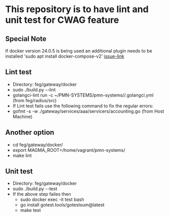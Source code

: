 # This repository is to have lint and unit test for CWAG feature

## Special Note
If docker version 24.0.5 is being used an additional plugin needs to be installed 'sudo apt install docker-compose-v2'
[issue-link](https://askubuntu.com/questions/1488582/docker-24-0-5-on-ubuntu-22-04-using-ubuntu-repositories-not-docker-official-pp)

## Lint test
- Directory: feg/gateway/docker
- sudo ./build.py --lint
- golangci-lint run -c  ~/PMN-SYSTEMS/pmn-systems//.golangci.yml (from feg/radius/src)
- If Lint test fails use the following command to fix the regular errors:
-   gofmt -s -w  ./gateway/services/aaa/servicers/accounting.go (from Host Machine)

## Another option
- cd feg/gateway/docker/
- export MAGMA_ROOT=/home/vagrant/pmn-systems/
- make lint

## Unit test
- Directory: feg/gateway/docker
- sudo ./build.py --test
- If the above step failes then
   * sudo docker exec -it test bash
   * go install gotest.tools/gotestsum@latest
   * make test
